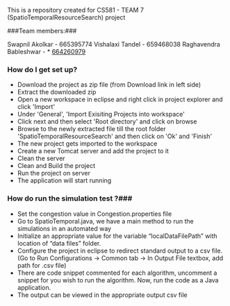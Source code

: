 This is a repository created for CS581 - TEAM 7 (SpatioTemporalResourceSearch) project

###Team members:###

Swapnil Akolkar - 665395774
Vishalaxi Tandel - 659468038 
Raghavendra Bableshwar - * [664260979](https://raghavendrabableshwar.wordpress.com/)


### How do I get set up? ###

* Download the project as zip file (from Download link in left side)
* Extract the downloaded zip
* Open a new workspace in eclipse and right click in project explorer and click 'Import'
* Under 'General', 'Import Exisiting Projects into workspace'
* Click next and then select 'Root directory' and click on browse
* Browse to the newly extracted file till the root folder 'SpatioTemporalResourceSearch' and then click on 'Ok' and 'Finish'
* The new project gets imported to the workspace
* Create a new Tomcat server and add the project to it
* Clean the server
* Clean and Build the project
* Run the project on server
* The application will start running


### How do run the simulation test ?###
* Set the congestion value in Congestion.properties file
* Go to SpatioTemporal.java, we have a main method to run the simulations in an automated way
* Initialize an appropriate value for the variable “localDataFilePath” with location of “data files” folder.
* Configure the project in eclipse to redirect standard output to a csv file. (Go to Run Configurations -> Common tab -> In Output File textbox, add path for .csv file)
* There are code snippet commented for each algorithm, uncomment a snippet for you wish to run the algorithm. Now, run the code as a Java application.
* The output can be viewed in the appropriate output csv file